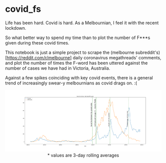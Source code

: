 # covid_fs
Life has been hard. Covid is hard. As a Melbournian, I feel it with the recent lockdown.

So what better way to spend my time than to plot the number of F***s given during these covid times.

This notebook is just a simple project to scrape the (melbourne subreddit's)[https://reddit.com/r/melbourne] daily coronavirus megathreads' comments, and plot the number of times the F-word has been uttered against the number of cases we have had in Victoria, Australia.

Against a few spikes coinciding with key covid events, there is a general trend of increasingly swear-y melbournians as covid drags on. :(

<p align="center">
  <a href=>
    <img src="fig/COVID_fs.png" alt="Logo" width="600" height="200">
  </a>
* values are 3-day rolling averages
</p>
